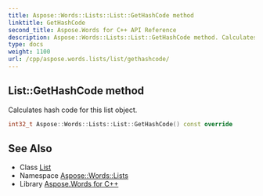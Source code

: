 ```yaml
---
title: Aspose::Words::Lists::List::GetHashCode method
linktitle: GetHashCode
second_title: Aspose.Words for C++ API Reference
description: Aspose::Words::Lists::List::GetHashCode method. Calculates hash code for this list object in C++.
type: docs
weight: 1100
url: /cpp/aspose.words.lists/list/gethashcode/
---
```

## List::GetHashCode method


Calculates hash code for this list object.

```cpp
int32_t Aspose::Words::Lists::List::GetHashCode() const override
```

## See Also

* Class [List](../)
* Namespace [Aspose::Words::Lists](../../)
* Library [Aspose.Words for C++](../../../)
